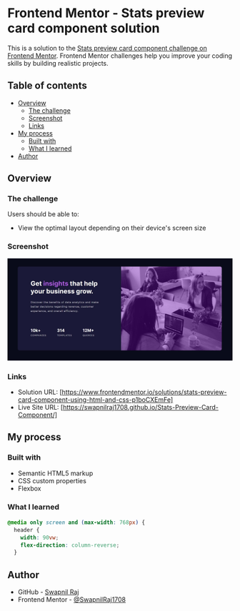 # Frontend Mentor - Stats preview card component solution

This is a solution to the [Stats preview card component challenge on Frontend Mentor](https://www.frontendmentor.io/challenges/stats-preview-card-component-8JqbgoU62). Frontend Mentor challenges help you improve your coding skills by building realistic projects. 

## Table of contents

- [Overview](#overview)
  - [The challenge](#the-challenge)
  - [Screenshot](#screenshot)
  - [Links](#links)
- [My process](#my-process)
  - [Built with](#built-with)
  - [What I learned](#what-i-learned)
- [Author](#author)

## Overview

### The challenge

Users should be able to:

- View the optimal layout depending on their device's screen size

### Screenshot

![](./screenshot.jpg)

### Links

- Solution URL: [https://www.frontendmentor.io/solutions/stats-preview-card-component-using-html-and-css-p1boCXEmFe]
- Live Site URL: [https://swapnilraj1708.github.io/Stats-Preview-Card-Component/]

## My process

### Built with

- Semantic HTML5 markup
- CSS custom properties
- Flexbox

### What I learned

```css
@media only screen and (max-width: 768px) {
  header {
    width: 90vw;
    flex-direction: column-reverse;
  }
```

## Author

- GitHub - [Swapnil Raj](https://github.com/SwapnilRaj1708)
- Frontend Mentor - [@SwapnilRaj1708](https://www.frontendmentor.io/profile/SwapnilRaj1708)
